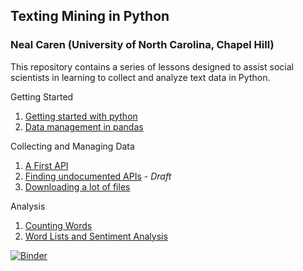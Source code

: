## Texting Mining in Python  
### Neal Caren (University of North Carolina, Chapel Hill)

This repository contains a series of lessons designed to assist social scientists in learning to collect and analyze text data in Python.

Getting Started
1. [Getting started with python](https://github.com/nealcaren/Lessons/blob/master/Notebooks/Getting%20Starting%20with%20Python.ipynb)
2. [Data management in pandas](https://github.com/nealcaren/Lessons/blob/master/Notebooks/Data%20management%20in%20pandas.ipynb)

Collecting and Managing Data    
1. [A First API](https://github.com/nealcaren/Lessons/blob/master/Notebooks/A%20First%20API.ipynb)
3. [Finding undocumented APIs](https://github.com/nealcaren/Lessons/blob/master/Notebooks/Undocument%20APIs.ipynb) - *Draft*
4. [Downloading a lot of files](https://github.com/nealcaren/Lessons/blob/master/Notebooks/Downloading.ipynb)

Analysis    
1. [Counting Words](https://github.com/nealcaren/Lessons/blob/master/Notebooks/Counting%20Words.ipynb)
2. [Word Lists and Sentiment Analysis](https://github.com/nealcaren/Lessons/blob/master/Notebooks/Word%20Lists.ipynb)


[![Binder](https://mybinder.org/badge_logo.svg)](https://mybinder.org/v2/gh/nealcaren/Lessons/master)
